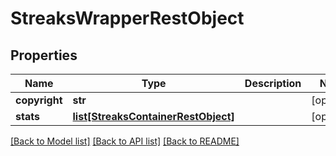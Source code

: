 # StreaksWrapperRestObject

## Properties
Name | Type | Description | Notes
------------ | ------------- | ------------- | -------------
**copyright** | **str** |  | [optional] 
**stats** | [**list[StreaksContainerRestObject]**](StreaksContainerRestObject.md) |  | [optional] 

[[Back to Model list]](../README.md#documentation-for-models) [[Back to API list]](../README.md#documentation-for-api-endpoints) [[Back to README]](../README.md)

